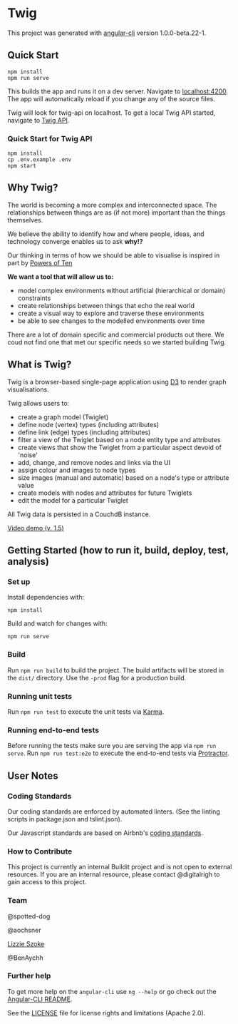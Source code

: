 # Twig

This project was generated with [angular-cli](https://github.com/angular/angular-cli) version 1.0.0-beta.22-1.

## Quick Start

```
npm install
npm run serve
```
This builds the app and runs it on a dev server. Navigate to [localhost:4200](http://localhost:4200/). The app will automatically reload if you change any of the source files.

Twig will look for twig-api on localhost. To get a local Twig API started, navigate to [Twig API](https://bitbucket.org/digitalrigbitbucketteam/twig-api).

### Quick Start for Twig API

```
npm install
cp .env.example .env
npm start 
```

## Why Twig?

The world is becoming a more complex and interconnected space. The relationships between things are as (if not more) important than the things themselves.

We believe the ability to identify how and where people, ideas, and technology converge enables us to ask **why!?**

Our thinking in terms of how we should be able to visualise is inspired in part by [Powers of Ten](https://youtu.be/0fKBhvDjuy0)

**We want a tool that will allow us to:**

* model complex environments without artificial (hierarchical or domain) constraints
* create relationships between things that echo the real world
* create a visual way to explore and traverse these environments
* be able to see changes to the modelled environments over time

There are a lot of domain specific and commercial products out there. We coud not find one that met our specific needs so we started building Twig.

## What is Twig?

Twig is a browser-based single-page application using [D3](https://d3js.org/) to render graph visualisations.

Twig allows users to:

* create a graph model (Twiglet)
* define node (vertex) types (including attributes)
* define link (edge) types (including attributes)
* filter a view of the Twiglet based on a node entity type and attributes
* create views that show the Twiglet from a particular aspect devoid of 'noise'
* add, change, and remove nodes and links via the UI
* assign colour and images to node types
* size images (manual and automatic) based on a node's type or attribute value
* create models with nodes and attributes for future Twiglets
* edit the model for a particular Twiglet 

All Twig data is persisted in a CouchdB instance.

[Video demo (v. 1.5)](https://youtu.be/Rc8w188mtts)

## Getting Started (how to run it, build, deploy, test, analysis)

### Set up 

Install dependencies with: 
```
npm install
```

Build and watch for changes with:
```
npm run serve
```

### Build

Run `npm run build` to build the project. The build artifacts will be stored in the `dist/` directory. Use the `-prod` flag for a production build.

### Running unit tests

Run `npm run test` to execute the unit tests via [Karma](https://karma-runner.github.io).

### Running end-to-end tests

Before running the tests make sure you are serving the app via `npm run serve`.
Run `npm run test:e2e` to execute the end-to-end tests via [Protractor](http://www.protractortest.org/).

## User Notes

### Coding Standards

Our coding standards are enforced by automated linters. (See the linting scripts in package.json and tslint.json).

Our Javascript standards are based on Airbnb's [coding standards](https://github.com/airbnb/javascript).

### How to Contribute

This project is currently an internal Buildit project and is not open to external resources. If you are an internal resource, please contact @digitalrigh to gain access to this project.

### Team

@spotted-dog 

@aochsner

[Lizzie Szoke](https://github.com/lizziesz)

@BenAychh

### Further help

To get more help on the `angular-cli` use `ng --help` or go check out the [Angular-CLI README](https://github.com/angular/angular-cli/blob/master/README.md).

See the [LICENSE](LICENSE.md) file for license rights and limitations (Apache 2.0).

